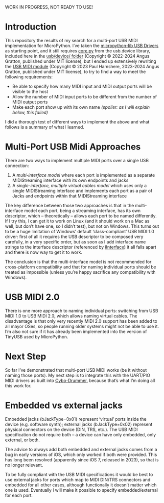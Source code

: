 WORK IN PROGRESS, NOT READY TO USE!

# Introduction

This repository the results of my search for a multi-port USB MIDI implementation for MicroPython. I&rsquo;ve taken the [micropython-lib USB Drivers](https://github.com/micropython/micropython-lib/tree/master/micropython/usb) as starting point, and it still requires [core.py](https://github.com/micropython/micropython-lib/blob/master/micropython/usb/usb-device/usb/device/core.py) from the usb.device library, included here in the [usb/device/ folder](usb/device/) (Copyright &copy; 2022-2024 Angus Gratton, published under MIT license), but I ended up extensively rewriting the [USB MIDI module](https://github.com/micropython/micropython-lib/blob/master/micropython/usb/usb-device-midi/usb/device/midi.py) (Copyright &copy; 2023 Paul Hamshere, 2023-2024 Angus Gratton, published under MIT license), to try to find a way to meet the following requirements:

* Be able to specify how many MIDI input and MIDI output ports will be visible to the host
* Allow the number of MIDI input ports to be different from the number of MIDI output ports
* Make each port show up with its own name *(spoiler: as I will explain below, this failed)*

I did a thorough test of different ways to implement the above and what follows is a summary of what I learned.

# Multi-Port USB Midi Approaches

There are two ways to implement multiple MIDI ports over a single USB connection:

1. A *multi-interface model* where each port is implemented as a separate MIDIStreaming interface with its own endpoints and jacks
2. A *single-interface, multiple virtual cables model* which uses only a single MIDIStreaming interface and implements each port as a pair of Jacks and endpoints within that MIDIStreaming interface

The key difference between those two approaches is that in the multi-interface model each port, being a streaming interface, has its own descriptor, which &ndash; theoretically &ndash; allows each port to be named differently. If I try this, I can get it to work on Linux (and it should work on a Mac as well, but don&rsquo;t have one, so I didn&rsquo;t test), but not on Windows. This turns out to be a huge limitation of Windows&rsquo; default &lsquo;class-compliant&rsquo; USB MIDI 1.0 driver: first of all it requires the USB descriptor to be composed very carefully, in a very specific order, but as soon as I add interface name strings to the interface descriptor (referenced by [iInterface](https://www.beyondlogic.org/usbnutshell/usb5.shtml)) it all falls apart and there is now way to get it to work.

The conclusion is that the multi-interface model is not recommended for cross-platform compatibility and that for naming individual ports should be treated as impossible (unless you&rsquo;re happy sacrifice any compatibility with Windows).

# USB MIDI 2.0

There is one more approach to naming individual ports: switching from USB MIDI 1.0 to USB MIDI 2.0, which allows naming virtual cables. The disadvantage is that only very recently MIDI 2.0 support has been added to all mayor OSes, so people running older systems might not be able to use it. I&rsquo;m also not sure if it has already been implemented into the version of TinyUSB used by MicroPython.

# Next Step

So far I&rsquo;ve demonstrated that multi-port USB MIDI works (be it without naming those ports). My next step is to integrate this with the UART/PIO MIDI drivers as built into [Cybo-Drummer](https://github.com/HLammers/cybo-drummer), because that&rsquo;s what I&rsquo;m doing all this work for.

# Embedded vs external jacks

Embedded jacks (bJackType=0x01) represent &lsquo;virtual&rsquo; ports inside the device (e.g. software synth); external jacks (bJackType=0x02) represent physical connectors on the device (DIN, TRS, etc.). The USB MIDI specification do not require both &ndash; a device can have only embedded, only external, or both.

The advice to always add both embedded and external jacks comes from a bug in early versions of iOS, which only worked if both were provided. This has long been resolved (apparently since iOS 7, released in 2023), so that is no longer relevant.

To be fully compliant with the USB MIDI specifications it would be best to use external jacks for ports which map to MIDI DIN/TRS connectors and embedded for all other cases, although functionally it doesn&rsquo;t matter which one is used. Eventually I will make it possible to specify embedded/external for each port.